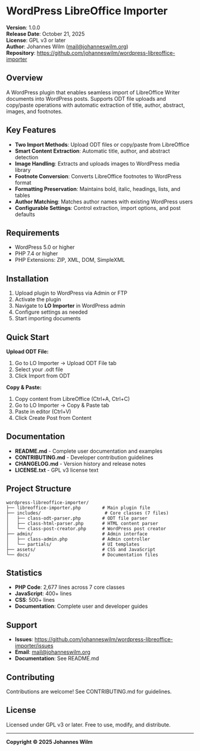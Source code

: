 # WordPress LibreOffice Importer

**Version**: 1.0.0  
**Release Date**: October 21, 2025  
**License**: GPL v3 or later  
**Author**: Johannes Wilm (mail@johanneswilm.org)  
**Repository**: https://github.com/johanneswilm/wordpress-libreoffice-importer

## Overview

A WordPress plugin that enables seamless import of LibreOffice Writer documents into WordPress posts. Supports ODT file uploads and copy/paste operations with automatic extraction of title, author, abstract, images, and footnotes.

## Key Features

- **Two Import Methods**: Upload ODT files or copy/paste from LibreOffice
- **Smart Content Extraction**: Automatic title, author, and abstract detection
- **Image Handling**: Extracts and uploads images to WordPress media library
- **Footnote Conversion**: Converts LibreOffice footnotes to WordPress format
- **Formatting Preservation**: Maintains bold, italic, headings, lists, and tables
- **Author Matching**: Matches author names with existing WordPress users
- **Configurable Settings**: Control extraction, import options, and post defaults

## Requirements

- WordPress 5.0 or higher
- PHP 7.4 or higher
- PHP Extensions: ZIP, XML, DOM, SimpleXML

## Installation

1. Upload plugin to WordPress via Admin or FTP
2. Activate the plugin
3. Navigate to **LO Importer** in WordPress admin
4. Configure settings as needed
5. Start importing documents

## Quick Start

**Upload ODT File:**
1. Go to LO Importer → Upload ODT File tab
2. Select your .odt file
3. Click Import from ODT

**Copy & Paste:**
1. Copy content from LibreOffice (Ctrl+A, Ctrl+C)
2. Go to LO Importer → Copy & Paste tab
3. Paste in editor (Ctrl+V)
4. Click Create Post from Content

## Documentation

- **README.md** - Complete user documentation and examples
- **CONTRIBUTING.md** - Developer contribution guidelines
- **CHANGELOG.md** - Version history and release notes
- **LICENSE.txt** - GPL v3 license text

## Project Structure

```
wordpress-libreoffice-importer/
├── libreoffice-importer.php        # Main plugin file
├── includes/                        # Core classes (7 files)
│   ├── class-odt-parser.php        # ODT file parser
│   ├── class-html-parser.php       # HTML content parser
│   └── class-post-creator.php      # WordPress post creator
├── admin/                          # Admin interface
│   ├── class-admin.php             # Admin controller
│   └── partials/                   # UI templates
├── assets/                         # CSS and JavaScript
└── docs/                           # Documentation files
```

## Statistics

- **PHP Code**: 2,677 lines across 7 core classes
- **JavaScript**: 400+ lines
- **CSS**: 500+ lines
- **Documentation**: Complete user and developer guides

## Support

- **Issues**: https://github.com/johanneswilm/wordpress-libreoffice-importer/issues
- **Email**: mail@johanneswilm.org
- **Documentation**: See README.md

## Contributing

Contributions are welcome! See CONTRIBUTING.md for guidelines.

## License

Licensed under GPL v3 or later. Free to use, modify, and distribute.

---

**Copyright © 2025 Johannes Wilm**
